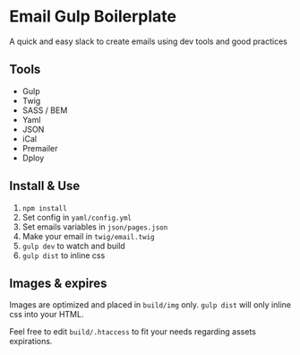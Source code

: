# Email Gulp Boilerplate

A quick and easy slack to create emails using dev tools and good practices

## Tools

* Gulp
* Twig
* SASS / BEM
* Yaml
* JSON
* iCal
* Premailer
* Dploy

## Install & Use

1. `npm install`
2. Set config in `yaml/config.yml`
3. Set emails variables in `json/pages.json`
4. Make your email in `twig/email.twig`
5. `gulp dev` to watch and build
6. `gulp dist` to inline css

## Images & expires

Images are optimized and placed in `build/img` only. `gulp dist` will only inline css into your HTML. 

Feel free to edit `build/.htaccess` to fit your needs regarding assets expirations.
